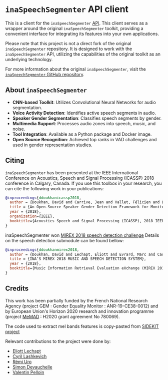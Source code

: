 # `inaSpeechSegmenter` API client

This is a client for the `inaSpeechSegmenter` [API](https://github.com/Danand/inaSpeechSegmenter-api). This client serves as a wrapper around the original `inaSpeechSegmenter` toolkit, providing a convenient interface for integrating its features into your own applications.

Please note that this project is not a direct fork of the original `inaSpeechSegmenter` repository. It is designed to work with the `inaSpeechSegmenter` API, utilizing the capabilities of the original toolkit as an underlying technology.

For more information about the original `inaSpeechSegmenter`, visit the [`inaSpeechSegmenter` GitHub repository](https://github.com/ina-foss/inaSpeechSegmenter).

## About `inaSpeechSegmenter`

- **CNN-based Toolkit**: Utilizes Convolutional Neural Networks for audio segmentation.
- **Voice Activity Detection**: Identifies active speech segments in audio.
- **Speaker Gender Segmentation**: Classifies speech segments by gender.
- **Multimedia Support**: Processes audio zones into speech, music, and noise.
- **Tool Integration**: Available as a Python package and Docker image.
- **Open Source Recognition**: Achieved top ranks in VAD challenges and used in gender representation studies.

## Citing

`inaSpeechSegmenter` has been presented at the IEEE International Conference on Acoustics, Speech and Signal Processing (ICASSP) 2018 conference in Calgary, Canada. If you use this toolbox in your research, you can cite the following work in your publications:

```bibtex
@inproceedings{ddoukhanicassp2018,
  author = {Doukhan, David and Carrive, Jean and Vallet, Félicien and Larcher, Anthony and Meignier, Sylvain},
  title = {An Open-Source Speaker Gender Detection Framework for Monitoring Gender Equality},
  year = {2018},
  organization={IEEE},
  booktitle={Acoustics Speech and Signal Processing (ICASSP), 2018 IEEE International Conference on}
}
```

inaSpeechSegmenter won [MIREX 2018 speech detection challenge](http://www.music-ir.org/mirex/wiki/2018:Music_and_or_Speech_Detection_Results)
Details on the speech detection submodule can be found bellow:

```bibtex
@inproceedings{ddoukhanmirex2018,
  author = {Doukhan, David and Lechapt, Eliott and Evrard, Marc and Carrive, Jean},
  title = {INA’S MIREX 2018 MUSIC AND SPEECH DETECTION SYSTEM},
  year = {2018},
  booktitle={Music Information Retrieval Evaluation eXchange (MIREX 2018)}
}
```

## Credits

This work has been partially funded by the French National Research Agency (project GEM : Gender Equality Monitor : ANR-19-CE38-0012) and by European Union's Horizon 2020 research and innovation programme (project [MeMAD](https://memad.eu) : H2020 grant agreement No 780069).

The code used to extract mel bands features is copy-pasted from [SIDEKIT project](https://git-lium.univ-lemans.fr/Larcher/sidekit)

Relevant contributions to the project were done by:

- [Eliott Lechapt](https://github.com/elechapt)
- [Cyril Lashkevich](https://github.com/notorca)
- [Rémi Uro](https://github.com/r-uro)
- [Simon Devauchelle](https://github.com/simonD3V)
- [Valentin Pelloin](https://github.com/valentinp72)
